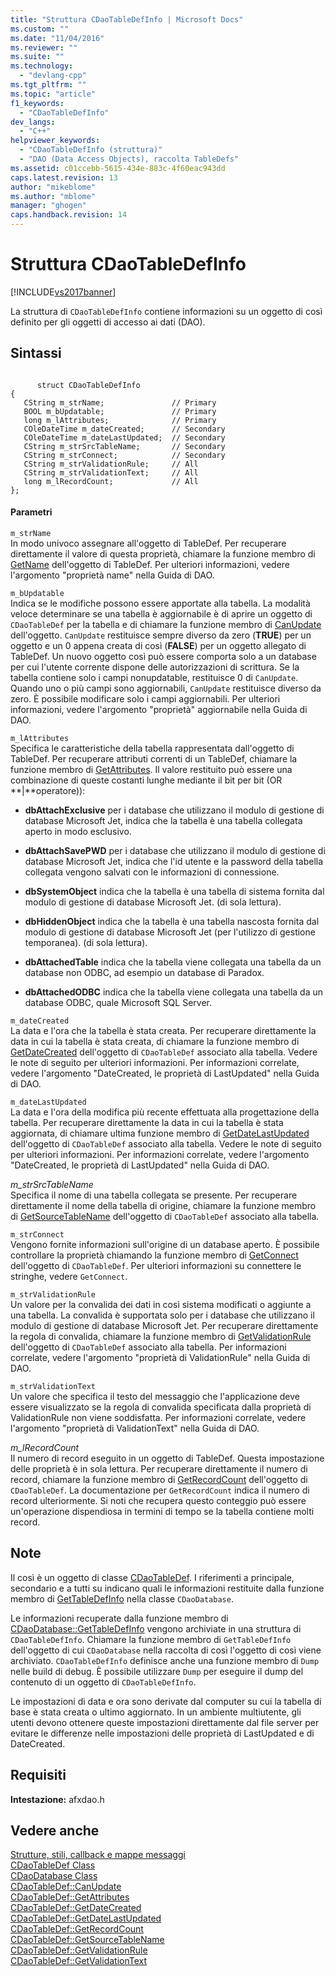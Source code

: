 ```yaml
---
title: "Struttura CDaoTableDefInfo | Microsoft Docs"
ms.custom: ""
ms.date: "11/04/2016"
ms.reviewer: ""
ms.suite: ""
ms.technology: 
  - "devlang-cpp"
ms.tgt_pltfrm: ""
ms.topic: "article"
f1_keywords: 
  - "CDaoTableDefInfo"
dev_langs: 
  - "C++"
helpviewer_keywords: 
  - "CDaoTableDefInfo (struttura)"
  - "DAO (Data Access Objects), raccolta TableDefs"
ms.assetid: c01ccebb-5615-434e-883c-4f60eac943dd
caps.latest.revision: 13
author: "mikeblome"
ms.author: "mblome"
manager: "ghogen"
caps.handback.revision: 14
---
```

# Struttura CDaoTableDefInfo
[!INCLUDE[vs2017banner](../../assembler/inline/includes/vs2017banner.md)]

La struttura di `CDaoTableDefInfo` contiene informazioni su un oggetto di così definito per gli oggetti di accesso ai dati \(DAO\).  
  
## Sintassi  
  
```  
  
      struct CDaoTableDefInfo  
{  
   CString m_strName;               // Primary  
   BOOL m_bUpdatable;               // Primary  
   long m_lAttributes;              // Primary  
   COleDateTime m_dateCreated;      // Secondary  
   COleDateTime m_dateLastUpdated;  // Secondary  
   CString m_strSrcTableName;       // Secondary  
   CString m_strConnect;            // Secondary  
   CString m_strValidationRule;     // All  
   CString m_strValidationText;     // All  
   long m_lRecordCount;             // All  
};  
```  
  
#### Parametri  
 `m_strName`  
 In modo univoco assegnare all'oggetto di TableDef.  Per recuperare direttamente il valore di questa proprietà, chiamare la funzione membro di [GetName](../Topic/CDaoTableDef::GetName.md) dell'oggetto di TableDef.  Per ulteriori informazioni, vedere l'argomento "proprietà name" nella Guida di DAO.  
  
 `m_bUpdatable`  
 Indica se le modifiche possono essere apportate alla tabella.  La modalità veloce determinare se una tabella è aggiornabile è di aprire un oggetto di `CDaoTableDef` per la tabella e di chiamare la funzione membro di [CanUpdate](../Topic/CDaoTableDef::CanUpdate.md) dell'oggetto.  `CanUpdate` restituisce sempre diverso da zero \(**TRUE**\) per un oggetto e un 0 appena creata di così \(**FALSE**\) per un oggetto allegato di TableDef.  Un nuovo oggetto così può essere comporta solo a un database per cui l'utente corrente dispone delle autorizzazioni di scrittura.  Se la tabella contiene solo i campi nonupdatable, restituisce 0 di `CanUpdate`.  Quando uno o più campi sono aggiornabili, `CanUpdate` restituisce diverso da zero.  È possibile modificare solo i campi aggiornabili.  Per ulteriori informazioni, vedere l'argomento "proprietà" aggiornabile nella Guida di DAO.  
  
 `m_lAttributes`  
 Specifica le caratteristiche della tabella rappresentata dall'oggetto di TableDef.  Per recuperare attributi correnti di un TableDef, chiamare la funzione membro di [GetAttributes](../Topic/CDaoTableDef::GetAttributes.md).  Il valore restituito può essere una combinazione di queste costanti lunghe mediante il bit per bit \(OR  **&#124;**operatore\)\):  
  
-   **dbAttachExclusive** per i database che utilizzano il modulo di gestione di database Microsoft Jet, indica che la tabella è una tabella collegata aperto in modo esclusivo.  
  
-   **dbAttachSavePWD** per i database che utilizzano il modulo di gestione di database Microsoft Jet, indica che l'id utente e la password della tabella collegata vengono salvati con le informazioni di connessione.  
  
-   **dbSystemObject** indica che la tabella è una tabella di sistema fornita dal modulo di gestione di database Microsoft Jet. \(di sola lettura\).  
  
-   **dbHiddenObject** indica che la tabella è una tabella nascosta fornita dal modulo di gestione di database Microsoft Jet \(per l'utilizzo di gestione temporanea\). \(di sola lettura\).  
  
-   **dbAttachedTable** indica che la tabella viene collegata una tabella da un database non ODBC, ad esempio un database di Paradox.  
  
-   **dbAttachedODBC** indica che la tabella viene collegata una tabella da un database ODBC, quale Microsoft SQL Server.  
  
 `m_dateCreated`  
 La data e l'ora che la tabella è stata creata.  Per recuperare direttamente la data in cui la tabella è stata creata, di chiamare la funzione membro di [GetDateCreated](../Topic/CDaoTableDef::GetDateCreated.md) dell'oggetto di `CDaoTableDef` associato alla tabella.  Vedere le note di seguito per ulteriori informazioni.  Per informazioni correlate, vedere l'argomento "DateCreated, le proprietà di LastUpdated" nella Guida di DAO.  
  
 `m_dateLastUpdated`  
 La data e l'ora della modifica più recente effettuata alla progettazione della tabella.  Per recuperare direttamente la data in cui la tabella è stata aggiornata, di chiamare ultima funzione membro di [GetDateLastUpdated](../Topic/CDaoTableDef::GetDateLastUpdated.md) dell'oggetto di `CDaoTableDef` associato alla tabella.  Vedere le note di seguito per ulteriori informazioni.  Per informazioni correlate, vedere l'argomento "DateCreated, le proprietà di LastUpdated" nella Guida di DAO.  
  
 *m\_strSrcTableName*  
 Specifica il nome di una tabella collegata se presente.  Per recuperare direttamente il nome della tabella di origine, chiamare la funzione membro di [GetSourceTableName](../Topic/CDaoTableDef::GetSourceTableName.md) dell'oggetto di `CDaoTableDef` associato alla tabella.  
  
 `m_strConnect`  
 Vengono fornite informazioni sull'origine di un database aperto.  È possibile controllare la proprietà chiamando la funzione membro di [GetConnect](../Topic/CDaoTableDef::GetConnect.md) dell'oggetto di `CDaoTableDef`.  Per ulteriori informazioni su connettere le stringhe, vedere `GetConnect`.  
  
 `m_strValidationRule`  
 Un valore per la convalida dei dati in così sistema modificati o aggiunte a una tabella.  La convalida è supportata solo per i database che utilizzano il modulo di gestione di database Microsoft Jet.  Per recuperare direttamente la regola di convalida, chiamare la funzione membro di [GetValidationRule](../Topic/CDaoTableDef::GetValidationRule.md) dell'oggetto di `CDaoTableDef` associato alla tabella.  Per informazioni correlate, vedere l'argomento "proprietà di ValidationRule" nella Guida di DAO.  
  
 `m_strValidationText`  
 Un valore che specifica il testo del messaggio che l'applicazione deve essere visualizzato se la regola di convalida specificata dalla proprietà di ValidationRule non viene soddisfatta.  Per informazioni correlate, vedere l'argomento "proprietà di ValidationText" nella Guida di DAO.  
  
 *m\_lRecordCount*  
 Il numero di record eseguito in un oggetto di TableDef.  Questa impostazione delle proprietà è in sola lettura.  Per recuperare direttamente il numero di record, chiamare la funzione membro di [GetRecordCount](../Topic/CDaoTableDef::GetRecordCount.md) dell'oggetto di `CDaoTableDef`.  La documentazione per `GetRecordCount` indica il numero di record ulteriormente.  Si noti che recupera questo conteggio può essere un'operazione dispendiosa in termini di tempo se la tabella contiene molti record.  
  
## Note  
 Il così è un oggetto di classe [CDaoTableDef](../../mfc/reference/cdaotabledef-class.md).  I riferimenti a principale, secondario e a tutti su indicano quali le informazioni restituite dalla funzione membro di [GetTableDefInfo](../Topic/CDaoDatabase::GetTableDefInfo.md) nella classe `CDaoDatabase`.  
  
 Le informazioni recuperate dalla funzione membro di [CDaoDatabase::GetTableDefInfo](../Topic/CDaoDatabase::GetTableDefInfo.md) vengono archiviate in una struttura di `CDaoTableDefInfo`.  Chiamare la funzione membro di `GetTableDefInfo` dell'oggetto di cui `CDaoDatabase` nella raccolta di così l'oggetto di così viene archiviato.  `CDaoTableDefInfo` definisce anche una funzione membro di `Dump` nelle build di debug.  È possibile utilizzare `Dump` per eseguire il dump del contenuto di un oggetto di `CDaoTableDefInfo`.  
  
 Le impostazioni di data e ora sono derivate dal computer su cui la tabella di base è stata creata o ultimo aggiornato.  In un ambiente multiutente, gli utenti devono ottenere queste impostazioni direttamente dal file server per evitare le differenze nelle impostazioni delle proprietà di LastUpdated e di DateCreated.  
  
## Requisiti  
 **Intestazione:** afxdao.h  
  
## Vedere anche  
 [Strutture, stili, callback e mappe messaggi](../../mfc/reference/structures-styles-callbacks-and-message-maps.md)   
 [CDaoTableDef Class](../../mfc/reference/cdaotabledef-class.md)   
 [CDaoDatabase Class](../../mfc/reference/cdaodatabase-class.md)   
 [CDaoTableDef::CanUpdate](../Topic/CDaoTableDef::CanUpdate.md)   
 [CDaoTableDef::GetAttributes](../Topic/CDaoTableDef::GetAttributes.md)   
 [CDaoTableDef::GetDateCreated](../Topic/CDaoTableDef::GetDateCreated.md)   
 [CDaoTableDef::GetDateLastUpdated](../Topic/CDaoTableDef::GetDateLastUpdated.md)   
 [CDaoTableDef::GetRecordCount](../Topic/CDaoTableDef::GetRecordCount.md)   
 [CDaoTableDef::GetSourceTableName](../Topic/CDaoTableDef::GetSourceTableName.md)   
 [CDaoTableDef::GetValidationRule](../Topic/CDaoTableDef::GetValidationRule.md)   
 [CDaoTableDef::GetValidationText](../Topic/CDaoTableDef::GetValidationText.md)